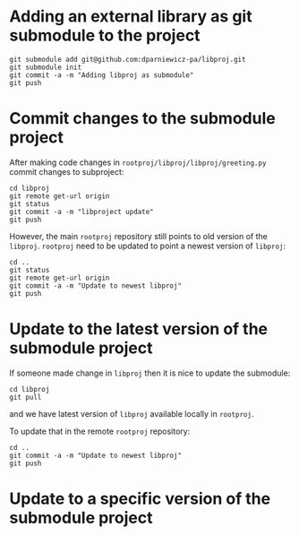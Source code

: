 # Adding an external library as git submodule to the project

```
git submodule add git@github.com:dparniewicz-pa/libproj.git
git submodule init
git commit -a -m "Adding libproj as submodule"
git push
```


# Commit changes to the submodule project
After making code changes in `rootproj/libproj/libproj/greeting.py`
commit changes to subproject:
```
cd libproj
git remote get-url origin
git status
git commit -a -m "libproject update"
git push
```
However, the main `rootproj` repository still points to old version of the `libproj`. 
`rootproj` need to be updated to point a newest version of `libproj`:
```
cd ..
git status
git remote get-url origin
git commit -a -m "Update to newest libproj"
git push
```

# Update to the latest version of the submodule project

If someone made change in `libproj` then it is nice to update the submodule:
```
cd libproj
git pull
```
and we have latest version of `libproj` available locally in `rootproj`.

To update that in the remote `rootproj` repository: 
```
cd ..
git commit -a -m "Update to newest libproj"
git push
```

# Update to a specific version of the submodule project

